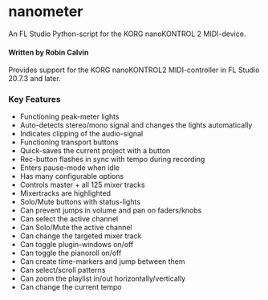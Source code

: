 # nanometer
An FL Studio Python-script for the KORG nanoKONTROL 2 MIDI-device.
#### Written by Robin Calvin
Provides support for the KORG nanoKONTROL2 MIDI-controller in FL Studio 20.7.3 and later.

### Key Features
* Functioning peak-meter lights
* Auto-detects stereo/mono signal and changes the lights automatically
* Indicates clipping of the audio-signal
* Functioning transport buttons
* Quick-saves the current project with a button
* Rec-button flashes in sync with tempo during recording
* Enters pause-mode when idle
* Has many configurable options
* Controls master + all 125 mixer tracks
* Mixertracks are highlighted
* Solo/Mute buttons with status-lights
* Can prevent jumps in volume and pan on faders/knobs
* Can select the active channel
* Can Solo/Mute the active channel
* Can change the targeted mixer track
* Can toggle plugin-windows on/off
* Can toggle the pianoroll on/off
* Can create time-markers and jump between them
* Can select/scroll patterns
* Can zoom the playlist in/out horizontally/vertically
* Can change the current tempo
